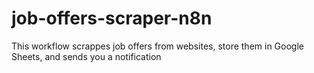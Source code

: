 # job-offers-scraper-n8n
This workflow scrappes job offers from websites, store them in Google Sheets, and sends you a notification
